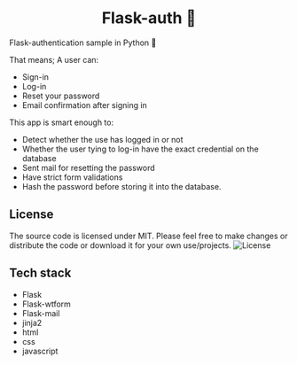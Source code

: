 <h1 align='center'> Flask-auth 📲</h1>

Flask-authentication sample in Python 🚀

That means;
A user can:
- Sign-in
- Log-in
- Reset your password
- Email confirmation after signing in

This app is smart enough to:

- Detect whether the use has logged in or not
- Whether the user tying to log-in have the exact credential on the database
- Sent mail for resetting the password
- Have strict form validations
- Hash the password before storing it into the database.

## License
The source code is licensed under MIT. Please feel free to make changes or distribute the code or download it for your own use/projects.
![License](https://img.shields.io/badge/license-MIT-green)

## Tech stack

-  Flask
-  Flask-wtform
-  Flask-mail
-  jinja2
-  html
-  css
-  javascript  
